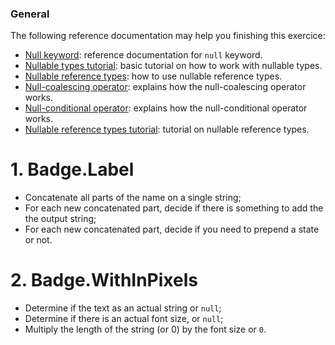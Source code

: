 ### General

The following reference documentation may help you finishing this exercice:

- [Null keyword][null-keyword]: reference documentation for `null` keyword.
- [Nullable types tutorial][nullable-types-tutorial]: basic tutorial on how to work with nullable types.
- [Nullable reference types][nullable-reference-types]: how to use nullable reference types.
- [Null-coalescing operator][null-coalescing-operator]: explains how the null-coalescing operator works.
- [Null-conditional operator][null-conditional-operator]: explains how the null-conditional operator works.
- [Nullable reference types tutorial][nullable-reference-types-tutorial]: tutorial on nullable reference types.

[null-keyword]: https://docs.microsoft.com/en-us/dotnet/csharp/language-reference/keywords/null
[nullable-types-tutorial]: https://csharp.net-tutorials.com/data-types/nullable-types/
[null-coalescing-operator]: https://docs.microsoft.com/en-us/dotnet/csharp/language-reference/operators/null-coalescing-operator
[null-conditional-operator]: https://docs.microsoft.com/en-us/dotnet/csharp/language-reference/operators/conditional-operator
[nullable-reference-types]: https://docs.microsoft.com/en-us/dotnet/csharp/nullable-references
[nullable-reference-types-tutorial]: https://docs.microsoft.com/en-us/archive/msdn-magazine/2018/february/essential-net-csharp-8-0-and-nullable-reference-types

# 1. Badge.Label

* Concatenate all parts of the name on a single string;
* For each new concatenated part, decide if there is something to add the the output string;
* For each new concatenated part, decide if you need to prepend a state or not.

# 2. Badge.WithInPixels

* Determine if the text as an actual string or `null`;
* Determine if there is an actual font size, or `null`;
* Multiply the length of the string (or 0) by the font size or `0`.

